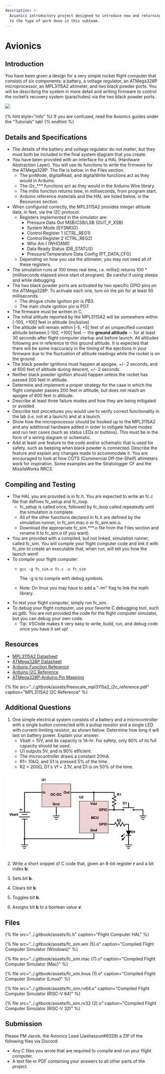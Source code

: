 ```yaml
---
description: >-
  Avionics introductory project designed to introduce new and returning members
  to the type of work done in this subteam.
---
```


# Avionics

## Introduction

You have been given a design for a very simple rocket flight computer that consists of six components: a battery, a voltage regulator, an ATMega328P microprocessor, an MPL3115A2 altimeter, and two black powder ports. You will be describing the system in more detail and writing firmware to control the rocket’s recovery system \(parachutes\) via the two black powder ports.



![](https://lh4.googleusercontent.com/mfFEtGNiHnTwU3RBe0HuG_s7x2uXXkwkNsBHaUWIQdsAe-3HrAts-Ln5fl-VhHxjfWl_34aZYZvBSzXhRN0ytLYm1HB_3A1bpP0pRjWHozd-Z_Wus2VLGqHo9adRo6KY5MRglTyQ)

{% hint style="info" %}
If you are confused, read the Avionics guides under the "Tutorials" tab!
{% endhint %}

## Details and Specifications

* The details of the battery and voltage regulator do not matter, but they must both be included in the final system diagram that you create.
* You have been provided with an interface for a HAL \(Hardware Abstraction Layer\). You will use its functions to write the firmware for the ATMega328P. The file is below, in the Files section.
  * The pinMode, digitalRead, and digitalWrite functions act as they would in Arduino.
  * The i2c\_\*\*\* functions act as they would in the Arduino Wire library.
  * The millis function returns time, in milliseconds, from program start.
  * Arduino reference materials and the HAL are listed below, in the Resources section.
* When configured correctly, the MPL3115A2 provides integer altitude data, in feet, via the I2C protocol.
  * Registers implemented in the simulator are: 
    * Pressure Data Out MSB/CSB/LSB \(OUT\_P\_XSB\)
    * System Mode \(SYSMOD\)
    * Control Register 1 \(CTRL\_REG1\)
    * Control Register 2 \(CTRL\_REG2\)
    * Who Am I  \(WHOAMI\)
    * Data Ready Status \(DR\_STATUS\)
    * Pressure/Temperature Data Config \(PT\_DATA\_CFG\)
  * Depending on how you use the altimeter, you may not need all of these registers.
* The simulation runs at 100 times real time, i.e. millis\(\) returns 100 \* \(milliseconds elapsed since start of program\). Be careful if using sleeps and while debugging.
* The two black powder ports are activated by two specific GPIO pins on the ATMega328P. To activate each one, turn on the pin for at least 50 milliseconds.
  * The drogue chute ignition pin is PB3.
  * The main chute ignition pin is PD7.
* The firmware must be written in C.
* The initial altitude reported by the MPL3115A2 will be somewhere within \[-100, +100\] feet in altitude \(inclusive\)
* The altitude will remain within \[-5, +5\] feet of an unspecified constant altitude between \[-100, +100\] feet -- the **ground altitude** -- for at least 30 seconds after flight computer startup and before launch. All altitudes following are in reference to this ground altitude. It is expected that there will be some inaccuracy in the timing of the ejections in your firmware due to the fluctuation of altitude readings while the rocket is on the ground.
* The black powder ignitions must happen at apogee, +/- 2 seconds, and at 600 feet of altitude during descent, +/- 2 seconds.
* Neither black powder ignition should happen unless the rocket has passed 200 feet in altitude.
* Determine and implement a proper strategy for the case in which the flight computer passes 200 feet in altitude, but does not reach an apogee of 600 feet in altitude.
* Describe at least three failure modes and how they are being mitigated or avoided.
* Describe test procedures you would use to verify correct functionality in the lab \(i.e. not at a launch\) and at a launch.
* Show how the microprocessor should be hooked up to the MPL3115A2 and any additional hardware added in order to mitigate failure modes and run test cases \(such as status LEDs or buttons\). This must be in the form of a wiring diagram or schematic.
* Add at least one feature to the code and/or schematic that is used for safety, such as beeping when black powder is connected. Describe the feature and explain any changes made to accommodate it. You are encouraged to look at how COTS \(Commercial Off-the-Shelf\) altimeters work for inspiration. Some examples are the Stratologger CF and the MissileWorks RRC3.

## Compiling and Testing

* The HAL you are provided is in fc.h. You are expected to write an fc.c file that defines fc\_setup and fc\_loop.
  * fc\_setup is called once, followed by fc\_loop called repeatedly until the simulation is complete.
  * All of the other functions declared in fc.h are defined by the simulation runner, in fc\_sim.mac.o or fc\_sim.win.o.
  * Download the appropriate fc\_sim.\*\*\*.o file from the Files section and rename it to fc\_sim.o \(if you want\).
* You are provided with a compiled, but not linked, simulation runner, called fc\_sim. You will compile your flight computer code and link it with fc\_sim to create an executable that, when run, will tell you how the launch went!
* To compile your flight computer:
  * ```text
    gcc -g fc_sim.o fc.c -o fc_sim
    ```

    The -g is to compile with debug symbols.

  *  Note: On linux you may have to add a "-lm" flag to link the math library.
* To test your flight computer, simply run fc\_sim.
* To debug your flight computer, use your favorite C debugging tool, such as gdb. You are not provided the code for the flight computer simulator, but you can debug your own code.
  * Tip: VSCode makes it very easy to write, build, run, and debug code once you have it set up!

## Resources

* [MPL3115A2 Datasheet](https://www.nxp.com/docs/en/data-sheet/MPL3115A2.pdf)
* [ATMega328P Datasheet](http://ww1.microchip.com/downloads/en/DeviceDoc/Atmel-42735-8-bit-AVR-Microcontroller-ATmega328-328P_Datasheet.pdf)
* [Arduino Function Reference](https://www.arduino.cc/reference/en/#functions)
* [Arduino I2C Reference](https://www.arduino.cc/en/Reference/Wire)
* [ATMega328P-Arduino Pin Mapping](https://www.arduino.cc/en/Hacking/PinMapping168)

{% file src="../.gitbook/assets/freescale\_mpl3115a2\_i2c\_reference.pdf" caption="MPL3115A2 I2C Reference" %}

## Additional Questions

1. One simple electrical system consists of a battery and a microcontroller with a single button connected with a pullup resistor and a single LED with current-limiting resistor, as shown below. Determine how long it will last on battery power. Explain your answer.
   * Vbatt = 15V, and its capacity is 1A-hr. For safety, only 80% of its full capacity should be used.
   * U1 outputs 5V, and is 90% efficient.
   * The microcontroller draws a constant 20mA.
   * R1= 10kΩ, and S1 is pressed 5% of the time.
   * R2 = 200Ω, D1's Vf = 2.1V, and D1 is on 50% of the time.

![](../.gitbook/assets/additional-question-1%20%281%29.png)

  


2. Write a short snippet of C code that, given an 8-bit register **r** and a bit index **b**:

1. Sets bit **b**.
2. Clears bit **b**.
3. Toggles bit **b**.
4. Assigns bit **b** to a boolean value **v**.

## Files

{% file src="../.gitbook/assets/fc.h" caption="Flight Computer HAL" %}

{% file src="../.gitbook/assets/fc\_sim.win \(5\).o" caption="Compiled Flight Computer Simulator \(Windows\)" %}

{% file src="../.gitbook/assets/fc\_sim.mac \(7\).o" caption="Compiled Flight Computer Simulator \(Mac\)" %}

{% file src="../.gitbook/assets/fc\_sim.linux \(1\).o" caption="Compiled Flight Computer Simulator \(Linux\)" %}

{% file src="../.gitbook/assets/fc\_sim.rv64.o" caption="Compiled Flight Computer Simulator \(RISC-V 64\)" %}

{% file src="../.gitbook/assets/fc\_sim.rv32 \(2\).o" caption="Compiled Flight Computer Simulator \(RISC-V 32\)" %}

## Submission

Please PM Jacob, the Avionics Lead \(Jashaszun\#9329\) a ZIP of the following files via Discord:

* Any C files you wrote that are required to compile and run your flight computer.
* A text file or PDF containing your answers to all other parts of the project.

